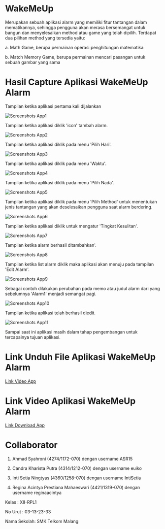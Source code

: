 # WakeMeUp

Merupakan sebuah aplikasi alarm yang memiliki fitur tantangan dalam mematikannya, sehingga pengguna akan merasa bersemangat untuk bangun dan menyelesaikan method atau game yang telah dipilih. Terdapat dua pilihan method yang tersedia yaitu:

a. Math Game, berupa permainan operasi penghitungan matematika

b. Match Memory Game, berupa permainan mencari pasangan untuk sebuah gambar yang sama

# Hasil Capture Aplikasi WakeMeUp Alarm

Tampilan ketika aplikasi pertama kali dijalankan

![Screenshots App1](https://github.com/IntiSetia/WakeMeUp/blob/master/WakeMeUp_1.png)

Tampilan ketika aplikasi diklik 'icon' tambah alarm.

![Screenshots App2](https://github.com/IntiSetia/WakeMeUp/blob/master/WakeMeUp_2.png)

Tampilan ketika aplikasi diklik pada menu 'Pilih Hari'.

![Screenshots App3](https://github.com/IntiSetia/WakeMeUp/blob/master/WakeMeUp_3.png)

Tampilan ketika aplikasi diklik pada menu 'Waktu'.

![Screenshots App4](https://github.com/IntiSetia/WakeMeUp/blob/master/WakeMeUp_4.png)

Tampilan ketika aplikasi diklik pada menu 'Pilih Nada'.

![Screenshots App5](https://github.com/IntiSetia/WakeMeUp/blob/master/WakeMeUp_5.png)

Tampilan ketika aplikasi diklik pada menu 'Pilih Method' untuk menentukan jenis tantangan yang akan deselesaikan pengguna saat alarm berdering.

![Screenshots App6](https://github.com/IntiSetia/WakeMeUp/blob/master/WakeMeUp_6.png)

Tampilan ketika aplikasi diklik untuk mengatur 'Tingkat Kesulitan'.

![Screenshots App7](https://github.com/IntiSetia/WakeMeUp/blob/master/WakeMeUp_7.png)

Tampilan ketika alarm berhasil ditambahkan'.

![Screenshots App8](https://github.com/IntiSetia/WakeMeUp/blob/master/WakeMeUp_8.png)

Tampilan ketika list alarm diklik maka aplikasi akan menuju pada tampilan 'Edit Alarm'.

![Screenshots App9](https://github.com/IntiSetia/WakeMeUp/blob/master/WakeMeUp_9.png)

Sebagai contoh dilakukan perubahan pada memo atau judul alarm dari yang sebelumnya 'Alarm1' menjadi semangat pagi.

![Screenshots App10](https://github.com/IntiSetia/WakeMeUp/blob/master/WakeMeUp_10.png)

Tampilan ketika aplikasi telah berhasil diedit.

![Screenshots App11](https://github.com/IntiSetia/WakeMeUp/blob/master/WakeMeUp_11.png)

Sampai saat ini aplikasi masih dalam tahap pengembangan untuk tercapainya tujuan aplikasi.

# Link Unduh File Aplikasi WakeMeUp Alarm

[Link Video App](https://drive.google.com/file/d/0B5zJmn4rx4E_WG1vMHl4cEpnaDA/view)

# Link Video Aplikasi WakeMeUp Alarm

[Link Download App](https://drive.google.com/file/d/0ByvNM8GpWN07Zm96VWZ1MGRpZ3M/view)

# Collaborator

1. Ahmad Syahroni (4274/1172-070) dengan username ASR15

2. Candra Kharista Putra (4314/1212-070) dengan username euiko

3. Inti Setia Ningtyas (4360/1258-070) dengan username IntiSetia

4. Regina Acintya Prestiana Mahaeswari (4421/1319-070) dengan username reginaacintya

Kelas : XII-RPL1

No Urut : 03-13-23-33

Nama Sekolah: SMK Telkom Malang
